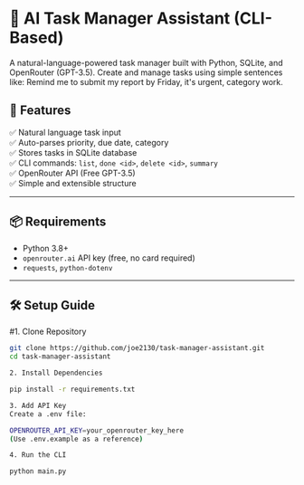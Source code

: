 # 🧠 AI Task Manager Assistant (CLI-Based)

A natural-language-powered task manager built with Python, SQLite, and OpenRouter (GPT-3.5). Create and manage tasks using simple sentences like:
Remind me to submit my report by Friday, it's urgent, category work.

## 🚀 Features

✅ Natural language task input  
✅ Auto-parses priority, due date, category  
✅ Stores tasks in SQLite database  
✅ CLI commands: `list`, `done <id>`, `delete <id>`, `summary`  
✅ OpenRouter API (Free GPT-3.5)  
✅ Simple and extensible structure

---

## 📦 Requirements

- Python 3.8+
- `openrouter.ai` API key (free, no card required)
- `requests`, `python-dotenv`

---

## 🛠️ Setup Guide

#1. Clone Repository

```bash
git clone https://github.com/joe2130/task-manager-assistant.git
cd task-manager-assistant

2. Install Dependencies

pip install -r requirements.txt

3. Add API Key
Create a .env file:

OPENROUTER_API_KEY=your_openrouter_key_here
(Use .env.example as a reference)

4. Run the CLI

python main.py